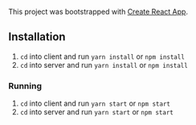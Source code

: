 This project was bootstrapped with [Create React App](https://github.com/facebook/create-react-app).

## Installation
1. `cd` into client and run `yarn install` or `npm install`
2. `cd` into server and run `yarn install` or `npm install`

### Running
1. `cd` into client and run `yarn start` or `npm start`
2. `cd` into server and run `yarn start` or `npm start`

